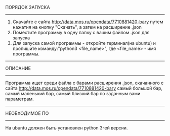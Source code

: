   ПОРЯДОК ЗАПУСКА
***
1. Скачайте с сайта http://data.mos.ru/opendata/7710881420-bary путем нажатия на кнопку "Скачать", а затем на расширение .json
2. Поместите программу в одну папку с вашим файлом .json для запуска
3. Для запуска самой программы - откройте терминал(на ubuntu) и пропишите команду:"python3 <file_name>", где <file_name> - имя программы.
***
  ОПИСАНИЕ
***
Программа ищет среди файла с барами расширения .json, скачанного с сайта http://data.mos.ru/opendata/7710881420-bary самый большой бар, самый маленький бар, самый близкий бар по заданным вами параметрам.
***
  НЕОБХОДИМОЕ ПО
***
На ubuntu должен быть установлен python 3-ей версии.

